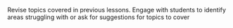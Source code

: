 Revise topics covered in previous lessons. Engage with students to identify areas struggling with or ask for suggestions for topics to cover
